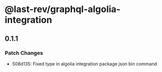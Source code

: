# @last-rev/graphql-algolia-integration

## 0.1.1

### Patch Changes

- 508d135: Fixed type in algolia integration package json bin command
